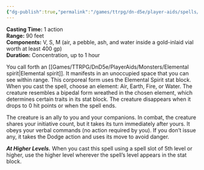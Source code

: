 ```yaml
---
{"dg-publish":true,"permalink":"/games/ttrpg/dn-d5e/player-aids/spells/level-4/summon-elemental/","tags":["TTRPG/DND/5e","concentration","Verb","somatic","material"]}
---
```



**Casting Time:** 1 action  
**Range:** 90 feet  
**Components:** V, S, M (air, a pebble, ash, and water inside a gold-inlaid vial worth at least 400 gp)  
**Duration:** Concentration, up to 1 hour

You call forth an [[Games/TTRPG/DnD5e/PlayerAids/Monsters/Elemental spirit\|Elemental spirit]]. It manifests in an unoccupied space that you can see within range. This corporeal form uses the Elemental Spirit stat block. When you cast the spell, choose an element: Air, Earth, Fire, or Water. The creature resembles a bipedal form wreathed in the chosen element, which determines certain traits in its stat block. The creature disappears when it drops to 0 hit points or when the spell ends.

The creature is an ally to you and your companions. In combat, the creature shares your initiative count, but it takes its turn immediately after yours. It obeys your verbal commands (no action required by you). If you don’t issue any, it takes the Dodge action and uses its move to avoid danger.

**_At Higher Levels._** When you cast this spell using a spell slot of 5th level or higher, use the higher level wherever the spell’s level appears in the stat block.
